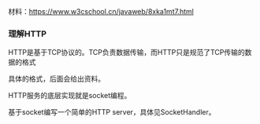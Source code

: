 材料：https://www.w3cschool.cn/javaweb/8xka1mt7.html

### 理解HTTP

HTTP是基于TCP协议的。TCP负责数据传输，而HTTP只是规范了TCP传输的数据的格式

具体的格式，后面会给出资料。

HTTP服务的底层实现就是socket编程。

基于socket编写一个简单的HTTP server，具体见SocketHandler。


